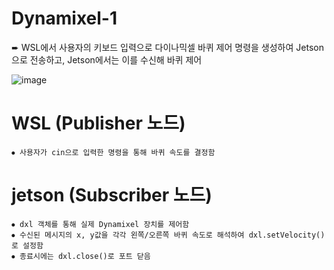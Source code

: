 # Dynamixel-1

➨ WSL에서 사용자의 키보드 입력으로 다이나믹셀 바퀴 제어 명령을 생성하여 Jetson으로 전송하고, Jetson에서는 이를 수신해 바퀴 제어


![image](https://github.com/user-attachments/assets/2f0f1991-c66a-47b0-ae40-f21d930dcfb8)


# WSL (Publisher 노드)
```
⦁ 사용자가 cin으로 입력한 명령을 통해 바퀴 속도를 결정함
```

# jetson (Subscriber 노드)
```
⦁ dxl 객체를 통해 실제 Dynamixel 장치를 제어함
⦁ 수신된 메시지의 x, y값을 각각 왼쪽/오른쪽 바퀴 속도로 해석하여 dxl.setVelocity()로 설정함
⦁ 종료시에는 dxl.close()로 포트 닫음
```
